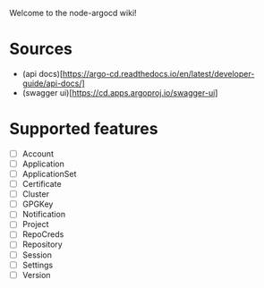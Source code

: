 Welcome to the node-argocd wiki!

# Sources

- (api docs)[https://argo-cd.readthedocs.io/en/latest/developer-guide/api-docs/]
- (swagger ui)[https://cd.apps.argoproj.io/swagger-ui]

# Supported features

- [ ] Account
- [ ] Application
- [ ] ApplicationSet
- [ ] Certificate
- [ ] Cluster
- [ ] GPGKey
- [ ] Notification
- [ ] Project
- [ ] RepoCreds
- [ ] Repository
- [ ] Session
- [ ] Settings
- [ ] Version
